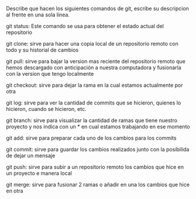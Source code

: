 Describe que hacen los siguientes comandos de git, escribe su descripcion al frente en una sola linea.

git status: Este comando se usa para obtener el estado actual del repositorio

git clone: sirve para hacer una copia local de un repositorio remoto con todo y su historial de cambios

git pull: sirve para bajar la version mas reciente del repositorio remoto que hemos descargado con anticipación a nuestra computadora y fusionarla con la version que tengo localmente

git checkout: sirve para dejar la rama en la cual estamos actualmente por otra

git log: sirve para ver la cantidad de commits que se hicieron, quienes lo hicieron, cuando se hicieron, etc.

git branch: sirve para visualizar la cantidad de ramas que tiene nuestro proyecto y nos indica con un \* en cual estamos trabajando en ese momento

git add: sirve para preparar cada uno de los cambios para los commits

git commit: sirve para guardar los cambios realizados junto con la posibilida de dejar un mensaje

git push: sirve para subir a un repositorio remoto los cambios que hice en un proyecto e manera local

git merge: sirve para fusionar 2 ramas o añadir en una los cambios que hice en otra
